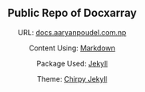 <div align="center">

  ## Public Repo of Docxarray

  URL: [docs.aaryanpoudel.com.np](https://docs.aaryanpoudel.com.np)
  
  Content Using: [Markdown](https://github.com/aaryanpoud3l/til/blob/master/dev/docs/markdown.md)

  Package Used: [Jekyll](https://jekyllrb.com/docs/)

  Theme: [Chirpy Jekyll](https://github.com/cotes2020/jekyll-theme-chirpy)

</div>
